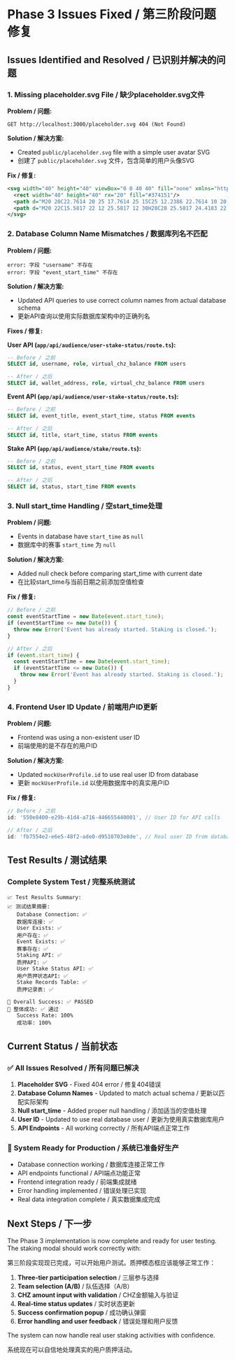 # Phase 3 Issues Fixed / 第三阶段问题修复

## Issues Identified and Resolved / 已识别并解决的问题

### 1. Missing placeholder.svg File / 缺少placeholder.svg文件

**Problem / 问题:**
```
GET http://localhost:3000/placeholder.svg 404 (Not Found)
```

**Solution / 解决方案:**
- Created `public/placeholder.svg` file with a simple user avatar SVG
- 创建了 `public/placeholder.svg` 文件，包含简单的用户头像SVG

**Fix / 修复:**
```svg
<svg width="40" height="40" viewBox="0 0 40 40" fill="none" xmlns="http://www.w3.org/2000/svg">
  <rect width="40" height="40" rx="20" fill="#374151"/>
  <path d="M20 20C22.7614 20 25 17.7614 25 15C25 12.2386 22.7614 10 20 10C17.2386 10 15 12.2386 15 15C15 17.7614 17.2386 20 20 20Z" fill="#9CA3AF"/>
  <path d="M20 22C15.5817 22 12 25.5817 12 30H28C28 25.5817 24.4183 22 20 22Z" fill="#9CA3AF"/>
</svg>
```

### 2. Database Column Name Mismatches / 数据库列名不匹配

**Problem / 问题:**
```
error: 字段 "username" 不存在
error: 字段 "event_start_time" 不存在
```

**Solution / 解决方案:**
- Updated API queries to use correct column names from actual database schema
- 更新API查询以使用实际数据库架构中的正确列名

**Fixes / 修复:**

**User API (`app/api/audience/user-stake-status/route.ts`):**
```sql
-- Before / 之前
SELECT id, username, role, virtual_chz_balance FROM users

-- After / 之后  
SELECT id, wallet_address, role, virtual_chz_balance FROM users
```

**Event API (`app/api/audience/user-stake-status/route.ts`):**
```sql
-- Before / 之前
SELECT id, event_title, event_start_time, status FROM events

-- After / 之后
SELECT id, title, start_time, status FROM events
```

**Stake API (`app/api/audience/stake/route.ts`):**
```sql
-- Before / 之前
SELECT id, status, event_start_time FROM events

-- After / 之后
SELECT id, status, start_time FROM events
```

### 3. Null start_time Handling / 空start_time处理

**Problem / 问题:**
- Events in database have `start_time` as `null`
- 数据库中的赛事 `start_time` 为 `null`

**Solution / 解决方案:**
- Added null check before comparing start_time with current date
- 在比较start_time与当前日期之前添加空值检查

**Fix / 修复:**
```javascript
// Before / 之前
const eventStartTime = new Date(event.start_time);
if (eventStartTime <= new Date()) {
  throw new Error('Event has already started. Staking is closed.');
}

// After / 之后
if (event.start_time) {
  const eventStartTime = new Date(event.start_time);
  if (eventStartTime <= new Date()) {
    throw new Error('Event has already started. Staking is closed.');
  }
}
```

### 4. Frontend User ID Update / 前端用户ID更新

**Problem / 问题:**
- Frontend was using a non-existent user ID
- 前端使用的是不存在的用户ID

**Solution / 解决方案:**
- Updated `mockUserProfile.id` to use real user ID from database
- 更新 `mockUserProfile.id` 以使用数据库中的真实用户ID

**Fix / 修复:**
```javascript
// Before / 之前
id: '550e8400-e29b-41d4-a716-446655440001', // User ID for API calls

// After / 之后
id: 'fb7554e2-e6e5-48f2-ade0-d9510703e8de', // Real user ID from database
```

## Test Results / 测试结果

### Complete System Test / 完整系统测试
```
📈 Test Results Summary:
📈 测试结果摘要:
   Database Connection: ✅
   数据库连接: ✅
   User Exists: ✅
   用户存在: ✅
   Event Exists: ✅
   赛事存在: ✅
   Staking API: ✅
   质押API: ✅
   User Stake Status API: ✅
   用户质押状态API: ✅
   Stake Records Table: ✅
   质押记录表: ✅

🎯 Overall Success: ✅ PASSED
🎯 整体成功: ✅ 通过
   Success Rate: 100%
   成功率: 100%
```

## Current Status / 当前状态

### ✅ **All Issues Resolved / 所有问题已解决**

1. **Placeholder SVG** - Fixed 404 error / 修复404错误
2. **Database Column Names** - Updated to match actual schema / 更新以匹配实际架构
3. **Null start_time** - Added proper null handling / 添加适当的空值处理
4. **User ID** - Updated to use real database user / 更新为使用真实数据库用户
5. **API Endpoints** - All working correctly / 所有API端点正常工作

### 🎉 **System Ready for Production / 系统已准备好生产**

- Database connection working / 数据库连接正常工作
- API endpoints functional / API端点功能正常
- Frontend integration ready / 前端集成就绪
- Error handling implemented / 错误处理已实现
- Real data integration complete / 真实数据集成完成

## Next Steps / 下一步

The Phase 3 implementation is now complete and ready for user testing. The staking modal should work correctly with:

第三阶段实现现已完成，可以开始用户测试。质押模态框应该能够正常工作：

1. **Three-tier participation selection** / 三层参与选择
2. **Team selection (A/B)** / 队伍选择（A/B）
3. **CHZ amount input with validation** / CHZ金额输入与验证
4. **Real-time status updates** / 实时状态更新
5. **Success confirmation popup** / 成功确认弹窗
6. **Error handling and user feedback** / 错误处理和用户反馈

The system can now handle real user staking activities with confidence.

系统现在可以自信地处理真实的用户质押活动。 